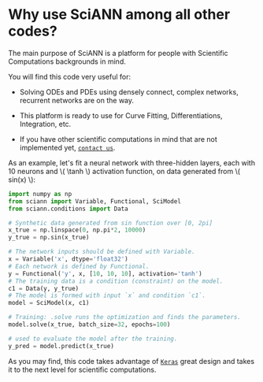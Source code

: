 # Why use SciANN among all other codes?

The main purpose of SciANN is a platform for people with Scientific Computations backgrounds in mind. 

You will find this code very useful for: 

- Solving ODEs and PDEs using densely connect, complex networks, recurrent networks are on the way. 

- This platform is ready to use for Curve Fitting, Differentiations, Integration, etc. 

- If you have other scientific computations in mind that are not implemented yet, [`contact us`](mailto:info@sciann.com). 

As an example, let's fit a neural network with three-hidden layers, each with 10 neurons and \\( \tanh \\) activation function, on data generated from \\( sin(x) \\): 

```python
import numpy as np
from sciann import Variable, Functional, SciModel
from sciann.conditions import Data

# Synthetic data generated from sin function over [0, 2pi]
x_true = np.linspace(0, np.pi*2, 10000)
y_true = np.sin(x_true)

# The network inputs should be defined with Variable. 
x = Variable('x', dtype='float32')
# Each network is defined by Functional. 
y = Functional('y', x, [10, 10, 10], activation='tanh')
# The training data is a condition (constraint) on the model. 
c1 = Data(y, y_true)
# The model is formed with input `x` and condition `c1`.
model = SciModel(x, c1)

# Training: .solve runs the optimization and finds the parameters. 
model.solve(x_true, batch_size=32, epochs=100)

# used to evaluate the model after the training. 
y_pred = model.predict(x_true)
```

As you may find, this code takes advantage of [`Keras`](http://keras.io) great design and takes it to the next level for scientific computations. 

